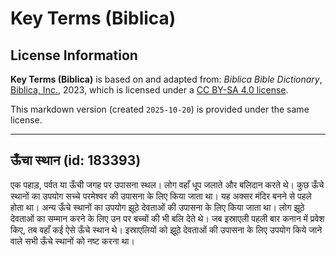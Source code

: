 # Key Terms (Biblica)

## License Information

**Key Terms (Biblica)** is based on and adapted from: _Biblica Bible Dictionary_, [Biblica, Inc.](https://www.biblica.com/), 2023, which is licensed under a [CC BY-SA 4.0 license](https://creativecommons.org/licenses/by-sa/4.0/legalcode.en).

This markdown version (created `2025-10-20`) is provided under the same license.



--------------------------------

## ऊँचा स्थान (id: 183393)

एक पहाड़, पर्वत या ऊँची जगह पर उपासना स्थल। लोग वहाँ धूप जलाते और बलिदान करते थे। कुछ ऊँचे स्थानों का उपयोग सच्चे परमेश्वर की उपासना के लिए किया जाता था। यह अक्सर मंदिर बनने से पहले होता था। अन्य ऊँचे स्थानों का उपयोग झूठे देवताओं की उपासना के लिए किया जाता था। लोग झूठे देवताओं का सम्मान करने के लिए उन पर बच्चों की भी बलि देते थे। जब इस्राएली पहली बार कनान में प्रवेश किए, तब वहाँ कई ऐसे ऊँचे स्थान थे। इस्राएलियों को झूठे देवताओं की उपासना के लिए उपयोग किये जाने वाले सभी ऊँचे स्थानों को नष्ट करना था।


